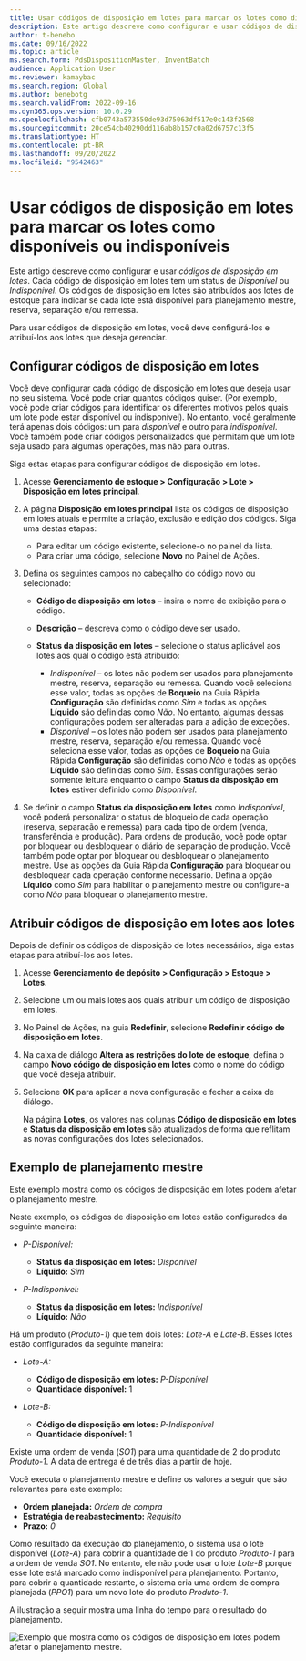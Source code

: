 ```yaml
---
title: Usar códigos de disposição em lotes para marcar os lotes como disponíveis ou indisponíveis
description: Este artigo descreve como configurar e usar códigos de disposição em lotes para marcar os lotes como disponíveis ou indisponíveis para uso no planejamento mestre, na reserva, na separação e/ou na remessa.
author: t-benebo
ms.date: 09/16/2022
ms.topic: article
ms.search.form: PdsDispositionMaster, InventBatch
audience: Application User
ms.reviewer: kamaybac
ms.search.region: Global
ms.author: benebotg
ms.search.validFrom: 2022-09-16
ms.dyn365.ops.version: 10.0.29
ms.openlocfilehash: cfb0743a573550de93d75063df517e0c143f2568
ms.sourcegitcommit: 20ce54cb40290dd116ab8b157c0a02d6757c13f5
ms.translationtype: HT
ms.contentlocale: pt-BR
ms.lasthandoff: 09/20/2022
ms.locfileid: "9542463"
---
```

# <a name="use-batch-disposition-codes-to-mark-batches-as-available-or-unavailable"></a>Usar códigos de disposição em lotes para marcar os lotes como disponíveis ou indisponíveis

Este artigo descreve como configurar e usar *códigos de disposição em lotes*. Cada código de disposição em lotes tem um status de *Disponível* ou *Indisponível*. Os códigos de disposição em lotes são atribuídos aos lotes de estoque para indicar se cada lote está disponível para planejamento mestre, reserva, separação e/ou remessa.

Para usar códigos de disposição em lotes, você deve configurá-los e atribuí-los aos lotes que deseja gerenciar.

## <a name="set-up-batch-disposition-codes"></a>Configurar códigos de disposição em lotes

Você deve configurar cada código de disposição em lotes que deseja usar no seu sistema. Você pode criar quantos códigos quiser. (Por exemplo, você pode criar códigos para identificar os diferentes motivos pelos quais um lote pode estar disponível ou indisponível). No entanto, você geralmente terá apenas dois códigos: um para *disponível* e outro para *indisponível*. Você também pode criar códigos personalizados que permitam que um lote seja usado para algumas operações, mas não para outras.

Siga estas etapas para configurar códigos de disposição em lotes.

1. Acesse **Gerenciamento de estoque \> Configuração \> Lote \> Disposição em lotes principal**.
1. A página **Disposição em lotes principal** lista os códigos de disposição em lotes atuais e permite a criação, exclusão e edição dos códigos. Siga uma destas etapas:

    - Para editar um código existente, selecione-o no painel da lista.
    - Para criar uma código, selecione **Novo** no Painel de Ações.

1. Defina os seguintes campos no cabeçalho do código novo ou selecionado:

    - **Código de disposição em lotes** – insira o nome de exibição para o código.
    - **Descrição** – descreva como o código deve ser usado.
    - **Status da disposição em lotes** – selecione o status aplicável aos lotes aos qual o código está atribuído:

        - *Indisponível* – os lotes não podem ser usados para planejamento mestre, reserva, separação ou remessa. Quando você seleciona esse valor, todas as opções de **Boqueio** na Guia Rápida **Configuração** são definidas como *Sim* e todas as opções **Líquido** são definidas como *Não*. No entanto, algumas dessas configurações podem ser alteradas para a adição de exceções.
        - *Disponível* – os lotes não podem ser usados para planejamento mestre, reserva, separação e/ou remessa. Quando você seleciona esse valor, todas as opções de **Boqueio** na Guia Rápida **Configuração** são definidas como *Não* e todas as opções **Líquido** são definidas como *Sim*. Essas configurações serão somente leitura enquanto o campo **Status da disposição em lotes** estiver definido como *Disponível*.

1. Se definir o campo **Status da disposição em lotes** como *Indisponível*, você poderá personalizar o status de bloqueio de cada operação (reserva, separação e remessa) para cada tipo de ordem (venda, transferência e produção). Para ordens de produção, você pode optar por bloquear ou desbloquear o diário de separação de produção. Você também pode optar por bloquear ou desbloquear o planejamento mestre. Use as opções da Guia Rápida **Configuração** para bloquear ou desbloquear cada operação conforme necessário. Defina a opção **Líquido** como *Sim* para habilitar o planejamento mestre ou configure-a como *Não* para bloquear o planejamento mestre.

## <a name="assign-batch-disposition-codes-to-batches"></a>Atribuir códigos de disposição em lotes aos lotes

Depois de definir os códigos de disposição de lotes necessários, siga estas etapas para atribuí-los aos lotes.

1. Acesse **Gerenciamento de depósito \> Configuração \> Estoque \> Lotes**.
1. Selecione um ou mais lotes aos quais atribuir um código de disposição em lotes.
1. No Painel de Ações, na guia **Redefinir**, selecione **Redefinir código de disposição em lotes**.
1. Na caixa de diálogo **Altera as restrições do lote de estoque**, defina o campo **Novo código de disposição em lotes** como o nome do código que você deseja atribuir.
1. Selecione **OK** para aplicar a nova configuração e fechar a caixa de diálogo.

    Na página **Lotes**, os valores nas colunas **Código de disposição em lotes** e **Status da disposição em lotes** são atualizados de forma que reflitam as novas configurações dos lotes selecionados.

## <a name="master-planning-example"></a>Exemplo de planejamento mestre

Este exemplo mostra como os códigos de disposição em lotes podem afetar o planejamento mestre.

Neste exemplo, os códigos de disposição em lotes estão configurados da seguinte maneira:

- *P-Disponível:*

    - **Status da disposição em lotes:** *Disponível*
    - **Líquido:** *Sim*

- *P-Indisponível:*

    - **Status da disposição em lotes:** *Indisponível*
    - **Líquido:** *Não*

Há um produto (*Produto-1*) que tem dois lotes: *Lote-A* e *Lote-B*. Esses lotes estão configurados da seguinte maneira:

- *Lote-A:*

    - **Código de disposição em lotes:** *P-Disponível*
    - **Quantidade disponível:** 1

- *Lote-B:*

    - **Código de disposição em lotes:** *P-Indisponível*
    - **Quantidade disponível:** 1

Existe uma ordem de venda (*SO1*) para uma quantidade de 2 do produto *Produto-1*. A data de entrega é de três dias a partir de hoje.

Você executa o planejamento mestre e define os valores a seguir que são relevantes para este exemplo:

- **Ordem planejada:** *Ordem de compra*
- **Estratégia de reabastecimento:** *Requisito*
- **Prazo:** *0*

Como resultado da execução do planejamento, o sistema usa o lote disponível (*Lote-A*) para cobrir a quantidade de 1 do produto *Produto-1* para a ordem de venda *SO1*. No entanto, ele não pode usar o lote *Lote-B* porque esse lote está marcado como indisponível para planejamento. Portanto, para cobrir a quantidade restante, o sistema cria uma ordem de compra planejada (*PPO1*) para um novo lote do produto *Produto-1*.

A ilustração a seguir mostra uma linha do tempo para o resultado do planejamento.

![Exemplo que mostra como os códigos de disposição em lotes podem afetar o planejamento mestre.](media/batch-codes-planning-example.png "Exemplo que mostra como os códigos de disposição em lotes podem afetar o planejamento mestre")

